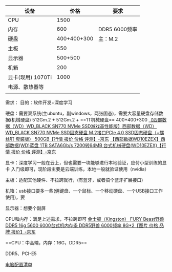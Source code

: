 | 设备               | 价格        | 要求    |
| ------------------ | ----------- | ------- |
| CPU                | 1500        |         |
| 内存               | 600         | DDR5  6000频率  |
| 硬盘               | 400+400+300 | 主：M.2 |
| 主板               | 550         |         |
| 显示器             | 500+500     |         |
| 机箱               | 200         |         |
| 显卡(现用)  1070Ti | 1000        |         |
| 电源、散热器等     |             |         |
|                    |             |         |

需求：
目的：软件开发+深度学习

硬盘：需要双系统(主ubuntu，副windows，两张固态)，需要大容量硬盘存储数据(机械硬盘)
512Gm.2 + 512Gm.2 + ==1T机械硬盘==       400+400+300
[【西部数据（WD）WD_BLACK SN770 NVMe SSD游戏高性能版】西部数据（WD） WD_BLACK SN770 NVMe SSD固态硬盘 M.2接口PCIe 4.0 SSD固态硬盘（+螺丝钉 套装版） 500GB【行情 报价 价格 评测】-京东](https://item.jd.com/10048996881936.html#crumb-wrap)
[【西部数据WD10EZEX】西部数据(WD)蓝盘 1TB SATA6Gb/s 7200转64MB 台式机械硬盘(WD10EZEX)【行情 报价 价格 评测】-京东](https://item.jd.com/675971.html)

显卡：深度学习一般在云上，但也需要一块能够进行本地验证，应付小型训练的显卡
入门级即可，现阶段主要是云端训练，本地一般就验证使用（nvidia）

主板：适配其他硬件、不拉跨就行，(有蓝牙，或者搞个蓝牙扩展接口)

机箱：usb接口要多一些(俩键盘、一个鼠标、一个移动硬盘、一个USB接口工作使用)，要

显示器：想要个副屏

CPU和内存：满足上述需求，不拉跨即可
[金士顿（Kingston） FURY Beast野兽DDR5 16g 5600 6000台式机内存条 DDR5野兽 6000频率 8G*2【图片 价格 品牌 报价】-京东](https://item.jd.com/10056650807442.html?cu=true&utm_source=jd.idey.cn&utm_medium=jingfen&utm_campaign=t_2023861552_&utm_term=e60cc629cd954a0fbeeb560a0e5a11ac#crumb-wrap)

==CPU：中高端，内存：16G，DDR5==


DDR5、PCI-E5






[电脑配置清单](https://zhuanlan.zhihu.com/p/83636026)